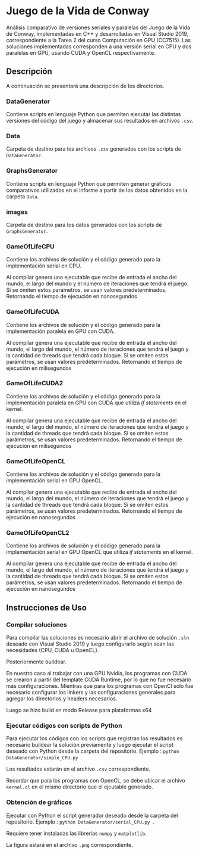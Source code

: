 # Juego de la Vida de Conway

Análisis comparativo de versiones seriales y paralelas del Juego de la Vida de Conway, implementadas en C++ y desarrolladas en Visual Studio 2019, correspondiente a la Tarea 2 del curso Computación en GPU (CC7515). Las soluciones implementadas corresponden a una versión serial en CPU y dos paralelas en GPU, usando CUDA y OpenCL respectivamente.

## Descripción
A continuación se presentará una descripción de los directorios.

### DataGenerator
Contiene scripts en lenguaje Python que permiten ejecutar las distintas versiones del código del juego y almacenar sus resultados en archivos ```.csv```.

### Data
Carpeta de destino para los archivos ```.csv``` generados con los scripts de ```DataGenerator```.

### GraphsGenerator
Contiene scripts en lenguaje Python que permiten generar gráficos comparativos utilizados en el informe a partir de los datos obtenidos en la carpeta ```Data```.

### images
Carpeta de destino para los datos generados con los scripts de ```GraphsGenerator```.

### GameOfLifeCPU
Contiene los archivos de solución y el código generado para la implementación serial en CPU.

Al compilar genera una ejecutable que recibe de entrada el ancho del mundo, el largo del mundo y el número de iteraciones que tendrá el juego. Si se omiten estos parámetros, se usan valores predeterminados. Retornando el tiempo de ejecución en nanosegundos

### GameOfLifeCUDA
Contiene los archivos de solución y el código generado para la implementación paralela en GPU con CUDA.

Al compilar genera una ejecutable que recibe de entrada el ancho del mundo, el largo del mundo, el número de iteraciones que tendrá el juego y la cantidad de threads que tendrá cada bloque. Si se omiten estos parámetros, se usan valores predeterminados. Retornando el tiempo de ejecución en milisegundos

### GameOfLifeCUDA2
Contiene los archivos de solución y el código generado para la implementación paralela en GPU con CUDA que utiliza *if statements* en el kernel.

Al compilar genera una ejecutable que recibe de entrada el ancho del mundo, el largo del mundo, el número de iteraciones que tendrá el juego y la cantidad de threads que tendrá cada bloque. Si se omiten estos parámetros, se usan valores predeterminados. Retornando el tiempo de ejecución en milisegundos

### GameOfLifeOpenCL
Contiene los archivos de solución y el código generado para la implementación serial en GPU OpenCL.

Al compilar genera una ejecutable que recibe de entrada el ancho del mundo, el largo del mundo, el número de iteraciones que tendrá el juego y la cantidad de threads que tendrá cada bloque. Si se omiten estos parámetros, se usan valores predeterminados. Retornando el tiempo de ejecución en nanosegundos

### GameOfLifeOpenCL2
Contiene los archivos de solución y el código generado para la implementación serial en GPU OpenCL que utiliza *if statements* en el kernel.

Al compilar genera una ejecutable que recibe de entrada el ancho del mundo, el largo del mundo, el número de iteraciones que tendrá el juego y la cantidad de threads que tendrá cada bloque. Si se omiten estos parámetros, se usan valores predeterminados. Retornando el tiempo de ejecución en nanosegundos


## Instrucciones de Uso
### Compilar soluciones
Para compilar las soluciones es necesario abrir el archivo de solución ```.sln``` deseado con Visual Studio 2019 y luego configurarlo según sean las necesidades (CPU, CUDA u OpenCL).

Posteriormente buildear.

En nuestro caso al trabajar con una GPU Nvidia, los programas con CUDA se crearon a partir del template CUDA Runtime, por lo que no fue necesario más configuraciones. Mientras que para los programas con OpenCl solo fue necesario configurar los linkers y las configuraciones generales para agregar los directorios y headers necesarios.

Luego se hizo build en modo Release para plataformas x64

### Ejecutar códigos con scripts de Python
Para ejecutar los códigos con los scripts que registran los resultados es necesario buildear la solución previamente y luego ejecutar el script deseado con Python desde la carpeta del repositorio. Ejemplo : ``python DataGenerator/simple_CPU.py ``.

Los resultados estarán en el archivo ```.csv``` correspondiente.

Recordar que para los programas con OpenCL, se debe ubicar el archivo ``kernel.cl`` en el mismo directorio que el ejcutable generado. 

### Obtención de gráficos
Ejecutar con Python el script generador deseado desde la carpeta del repositorio. Ejemplo : ``python DataGenerator/serial_CPU.py ``.

Requiere tener instaladas las librerías ``numpy`` y  ``matplotlib``.

La figura estará en el archivo ```.png``` correspondiente.